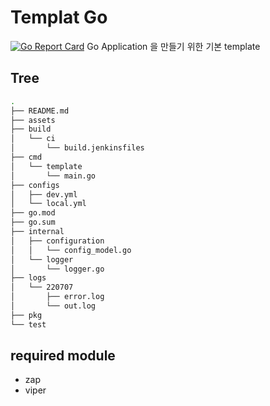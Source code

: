 # Templat Go

[![Go Report Card](https://goreportcard.com/badge/github.com/deuxksy/template-go-application)](https://goreportcard.com/report/github.com/deuxksy/template-go-application) Go Application 을 만들기 위한 기본 template

## Tree

```bash
.
├── README.md
├── assets
├── build
│   └── ci
│       └── build.jenkinsfiles
├── cmd
│   └── template
│       └── main.go
├── configs
│   ├── dev.yml
│   └── local.yml
├── go.mod
├── go.sum
├── internal
│   ├── configuration
│   │   └── config_model.go
│   └── logger
│       └── logger.go
├── logs
│   └── 220707
│       ├── error.log
│       └── out.log
├── pkg
└── test
```

## required module

- zap
- viper
